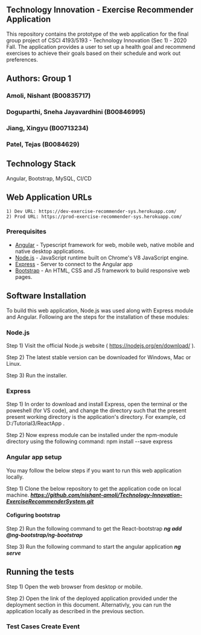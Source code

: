 ## Technology Innovation - Exercise Recommender Application

This repository contains the prototype of the web application for the final group project of CSCI 4193/5193 - Technology Innovation (Sec 1) - 2020 Fall. The application provides a user to set up a health goal and recommend exercises to achieve their goals based on their schedule and work out preferences.

## Authors: Group 1

### Amoli, Nishant (B00835717)

### Doguparthi, Sneha Jayavardhini (B00846995)

### Jiang, Xingyu (B00713234)

### Patel, Tejas (B0084629)

## Technology Stack

Angular, Bootstrap, MySQL, CI/CD

## Web Application URLs

    1) Dev URL: https://dev-exercise-recommender-sys.herokuapp.com/
    2) Prod URL: https://prod-exercise-recommender-sys.herokuapp.com/

### Prerequisites

- [Angular](https://angular.io/) - Typescript framework for web, mobile web, native mobile and native desktop applications.
- [Node.js](https://nodejs.org/) - JavaScript runtime built on Chrome's V8 JavaScript engine.
- [Express](https://expressjs.com/) - Server to connect to the Angular app
- [Bootstrap](https://getbootstrap.com/) - An HTML, CSS and JS framework to build responsive web pages.

## Software Installation

To build this web application, Node.js was used along with Express module and Angular. Following are the steps for the installation of these modules:

### Node.js

Step 1) Visit the official Node.js website ( https://nodejs.org/en/download/ ).

Step 2) The latest stable version can be downloaded for Windows, Mac or Linux.

Step 3) Run the installer.

### Express

Step 1) In order to download and install Express, open the terminal or the poweshell (for VS code), and change the directory such that the present present working directory is the application's directory. For example, cd D:/Tutorial3/ReactApp .

Step 2) Now express module can be installed under the npm-module directory using the following command:
npm install --save express

### Angular app setup

You may follow the below steps if you want to run this web application locally.

Step 1) Clone the below repository to get the application code on local machine.
***https://github.com/nishant-amoli/Technology-Innovation-ExerciseRecommenderSystem.git***

#### Cofiguring bootstrap

Step 2) Run the following command to get the React-bootstrap
**_ng add @ng-bootstrap/ng-bootstrap_**

Step 3) Run the following command to start the angular application
**_ng serve_**

## Running the tests

Step 1) Open the web browser from desktop or mobile.

Step 2) Open the link of the deployed application provided under the deployment section in this document. Alternativly, you can run the application locally as described in the previous section.

### Test Cases Create Event
